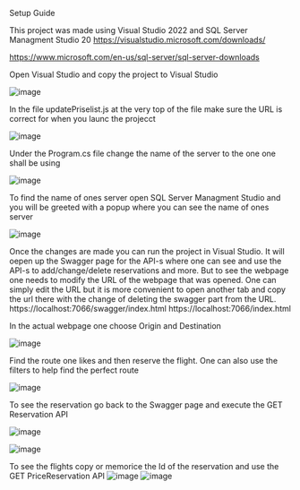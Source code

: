 Setup Guide

This project was made using Visual Studio 2022 and SQL Server Managment Studio 20
https://visualstudio.microsoft.com/downloads/

https://www.microsoft.com/en-us/sql-server/sql-server-downloads

Open Visual Studio and copy the project to Visual Studio

![image](https://github.com/user-attachments/assets/0ad07cb1-a5ea-4b9f-a75d-6c616c6adc4e)


In the file updatePriselist.js at the very top of the file make sure the URL is correct for when you launc the projecct 

![image](https://github.com/user-attachments/assets/0daac02a-e78f-4bed-85de-6e7d69f07517)

Under the Program.cs file change the name of the server to the one one shall be using 

![image](https://github.com/user-attachments/assets/0f740529-0460-4cbe-a0a5-5d241b603a6b)

To find the name of ones server open SQL Server Managment Studio and you will be greeted with a popup where you can see the name of ones server

![image](https://github.com/user-attachments/assets/03cc3343-6776-48aa-ba3a-23b57e00aad1)

Once the changes are made you can run the project in Visual Studio. It will oepen up the Swagger page for the API-s where one
can see and use the API-s to add/change/delete reservations and more. But to see the webpage one needs to modify the URL of 
the webpage that was opened. One can simply edit the URL but it is more convenient to open another tab and copy the url there with
the change of deleting the swagger part from the URL.
https://localhost:7066/swagger/index.html
https://localhost:7066/index.html

In the actual webpage one choose Origin and Destination 

![image](https://github.com/user-attachments/assets/9b3818f4-cacb-460c-975f-819b5138f8b5)

Find the route one likes and then reserve the flight. One can also use the filters to help find the perfect route

![image](https://github.com/user-attachments/assets/c7104ad2-d5ca-4df6-b584-5a5b336dbe5c)

To see the reservation go back to the Swagger page and execute the GET Reservation API

![image](https://github.com/user-attachments/assets/185c53b3-5006-4507-a293-49fbb35d8aa6)

![image](https://github.com/user-attachments/assets/2f5883ef-931f-447b-8623-0ebc89e0f5c0)


To see the flights copy or memorice the Id of the reservation and use the GET PriceReservation API
![image](https://github.com/user-attachments/assets/138dca61-48fd-4e38-8680-2b66e426292a)
![image](https://github.com/user-attachments/assets/df447af5-2fea-4f42-a388-6a97e1bdc150)
